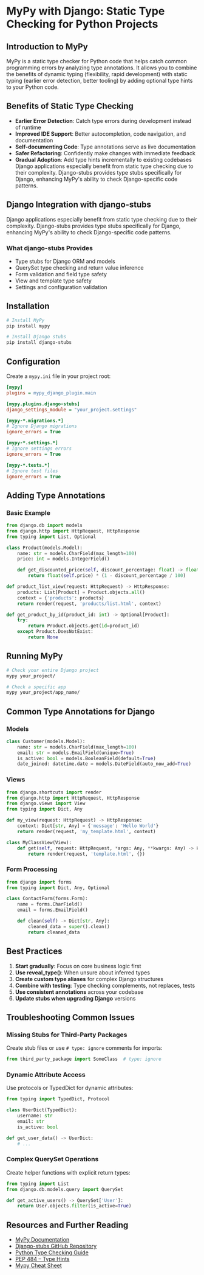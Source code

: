 # MyPy with Django: Static Type Checking for Python Projects

## Introduction to MyPy

MyPy is a static type checker for Python code that helps catch common programming
errors by analyzing type annotations. It allows you to combine the benefits of
dynamic typing (flexibility, rapid development) with static typing (earlier error
detection, better tooling) by adding optional type hints to your Python code.

## Benefits of Static Type Checking

- **Earlier Error Detection**: Catch type errors during development instead of runtime
- **Improved IDE Support**: Better autocompletion, code navigation, and documentation
- **Self-documenting Code**: Type annotations serve as live documentation
- **Safer Refactoring**: Confidently make changes with immediate feedback
- **Gradual Adoption**: Add type hints incrementally to existing codebases
  Django applications especially benefit from static type checking due to their
  complexity. Django-stubs provides type stubs specifically for Django, enhancing
  MyPy's ability to check Django-specific code patterns.

## Django Integration with django-stubs

Django applications especially benefit from static type checking due to their complexity. Django-stubs provides type stubs specifically for Django, enhancing MyPy's ability to check Django-specific code patterns.

### What django-stubs Provides

- Type stubs for Django ORM and models
- QuerySet type checking and return value inference
- Form validation and field type safety
- View and template type safety
- Settings and configuration validation

## Installation

```bash
# Install MyPy
pip install mypy

# Install Django stubs
pip install django-stubs
```

## Configuration

Create a `mypy.ini` file in your project root:

```ini
[mypy]
plugins = mypy_django_plugin.main

[mypy.plugins.django-stubs]
django_settings_module = "your_project.settings"

[mypy-*.migrations.*]
# Ignore Django migrations
ignore_errors = True

[mypy-*.settings.*]
# Ignore settings errors
ignore_errors = True

[mypy-*.tests.*]
# Ignore test files
ignore_errors = True
```

## Adding Type Annotations

### Basic Example

```python
from django.db import models
from django.http import HttpRequest, HttpResponse
from typing import List, Optional

class Product(models.Model):
    name: str = models.CharField(max_length=100)
    price: int = models.IntegerField()

    def get_discounted_price(self, discount_percentage: float) -> float:
        return float(self.price) * (1 - discount_percentage / 100)

def product_list_view(request: HttpRequest) -> HttpResponse:
    products: List[Product] = Product.objects.all()
    context = {'products': products}
    return render(request, 'products/list.html', context)

def get_product_by_id(product_id: int) -> Optional[Product]:
    try:
        return Product.objects.get(id=product_id)
    except Product.DoesNotExist:
        return None
```

## Running MyPy

```bash
# Check your entire Django project
mypy your_project/

# Check a specific app
mypy your_project/app_name/
```

## Common Type Annotations for Django

### Models

```python
class Customer(models.Model):
    name: str = models.CharField(max_length=100)
    email: str = models.EmailField(unique=True)
    is_active: bool = models.BooleanField(default=True)
    date_joined: datetime.date = models.DateField(auto_now_add=True)
```

### Views

```python
from django.shortcuts import render
from django.http import HttpRequest, HttpResponse
from django.views import View
from typing import Dict, Any

def my_view(request: HttpRequest) -> HttpResponse:
    context: Dict[str, Any] = {'message': 'Hello World'}
    return render(request, 'my_template.html', context)

class MyClassView(View):
    def get(self, request: HttpRequest, *args: Any, **kwargs: Any) -> HttpResponse:
        return render(request, 'template.html', {})
```

### Form Processing

```python
from django import forms
from typing import Dict, Any, Optional

class ContactForm(forms.Form):
    name = forms.CharField()
    email = forms.EmailField()

    def clean(self) -> Dict[str, Any]:
        cleaned_data = super().clean()
        return cleaned_data
```

## Best Practices

1. **Start gradually**: Focus on core business logic first
2. **Use reveal_type()**: When unsure about inferred types
3. **Create custom type aliases** for complex Django structures
4. **Combine with testing**: Type checking complements, not replaces, tests
5. **Use consistent annotations** across your codebase
6. **Update stubs when upgrading Django** versions

## Troubleshooting Common Issues

### Missing Stubs for Third-Party Packages

Create stub files or use `# type: ignore` comments for imports:

```python
from third_party_package import SomeClass  # type: ignore
```

### Dynamic Attribute Access

Use protocols or TypedDict for dynamic attributes:

```python
from typing import TypedDict, Protocol

class UserDict(TypedDict):
    username: str
    email: str
    is_active: bool

def get_user_data() -> UserDict:
    # ...
```

### Complex QuerySet Operations

Create helper functions with explicit return types:

```python
from typing import List
from django.db.models.query import QuerySet

def get_active_users() -> QuerySet['User']:
    return User.objects.filter(is_active=True)
```

## Resources and Further Reading

- [MyPy Documentation](https://mypy.readthedocs.io/en/stable/)
- [Django-stubs GitHub Repository](https://github.com/typeddjango/django-stubs)
- [Python Type Checking Guide](https://realpython.com/python-type-checking/)
- [PEP 484 – Type Hints](https://peps.python.org/pep-0484/)
- [Mypy Cheat Sheet](https://mypy.readthedocs.io/en/stable/cheat_sheet_py3.html)

